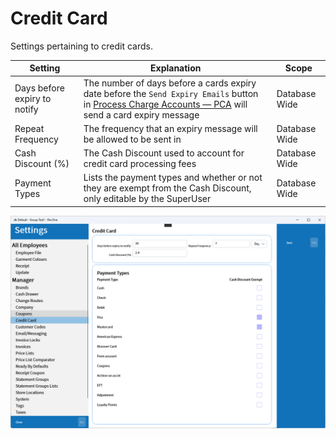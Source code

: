 # Credit Card

Settings pertaining to credit cards.

| Setting | Explanation | Scope |
| --- | --- | --- |
| Days before expiry to notify | The number of days before a cards expiry date before the `Send Expiry Emails` button in [Process Charge Accounts — PCA](/Documentation/Commands/Process-Charge-Accounts-—-PCA.md) will send a card expiry message | Database Wide |
| Repeat Frequency | The frequency that an expiry message will be allowed to be sent in | Database Wide |
| Cash Discount (%) | The Cash Discount used to account for credit card processing fees | Database Wide |
| Payment Types | Lists the payment types and whether or not they are exempt from the Cash Discount, only editable by the SuperUser | Database Wide |

![Credit Card](../../../.attachments/Documentation/CreditCard.png "Credit Card")